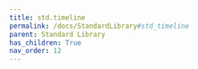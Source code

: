 ```yaml
---
title: std.timeline
permalink: /docs/StandardLibrary#std_timeline
parent: Standard Library
has_children: True
nav_order: 12
---
```

